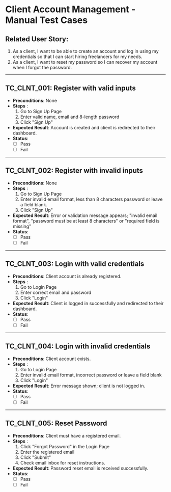# Client Account Management - Manual Test Cases

## Related User Story:
1. As a client, I want to be able to create an account and log in using my credentials so that I can start hiring freelancers for my needs.
2. As a client, I want to reset my password so I can recover my account when I forgot the password.

--- 
## TC_CLNT_001: Register with valid inputs
- **Preconditions**: None
- **Steps** :
    1. Go to Sign Up Page
    2. Enter valid name, email and 8-length password
    3. Click "Sign Up"
- **Expected Result**: Account is created and client is redirected to their dashboard.
- **Status**:
    - [ ] Pass 
    - [ ] Fail

--- 
## TC_CLNT_002: Register with invalid inputs
- **Preconditions**: None
- **Steps** :
    1. Go to Sign Up Page
    2. Enter invalid email format, less than 8 characters password or leave a field blank.
    3. Click "Sign Up"
- **Expected Result**: Error or validation message appears; "invalid email format", "password must be at least 8 characters" or "required field is missing"
- **Status**:
    - [ ] Pass 
    - [ ] Fail

--- 
## TC_CLNT_003: Login with valid credentials 
- **Preconditions**: Client account is already registered.
- **Steps** :
    1. Go to Login Page
    2. Enter correct email and password
    3. Click "Login"
- **Expected Result**: Client is logged in successfully and redirected to their dashboard.
- **Status**:
    - [ ] Pass 
    - [ ] Fail

--- 
## TC_CLNT_004: Login with invalid credentials
- **Preconditions**: Client account exists.
- **Steps** :
    1. Go to Login Page
    2. Enter invalid email format, incorrect password or leave a field blank
    3. Click "Login"
- **Expected Result**: Error message shown; client is not logged in. 
- **Status**:
    - [ ] Pass 
    - [ ] Fail 

--- 
## TC_CLNT_005: Reset Password 
- **Preconditions**: Client must have a registered email.
- **Steps** :
    1. Click "Forgot Password" in the Login Page
    2. Enter the registered email 
    3. Click "Submit"
    4. Check email inbox for reset instructions.
- **Expected Result**: Password reset email is received successfully.
- **Status**:
    - [ ] Pass 
    - [ ] Fail
